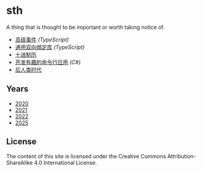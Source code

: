# sth

A thing that is thought to be important or worth taking notice of.

- [高级事件](./articles/2021/datasense/events) *(TypeScript)*
- [通用双向绑定库](./articles/2021/datasense/obs) *(TypeScript)*
- [十进制历](./articles/2021/decade-calendar)
- [开发有趣的命令行应用](./articles/2020/rich-cli) *(C#)*
- [后人类时代](./articles/2025/post-human-era)

## Years

- [2020](./articles/2020)
- [2021](./articles/2021)
- [2022](./articles/2022)
- [2025](./articles/2025)

## License

The content of this site is licensed under the Creative Commons Attribution-ShareAlike 4.0 International License.
